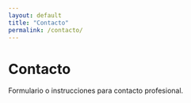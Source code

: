 ```yaml
---
layout: default
title: "Contacto"
permalink: /contacto/
---
```

# Contacto
Formulario o instrucciones para contacto profesional.
